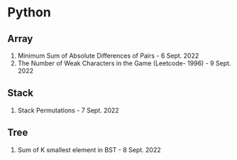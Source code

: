 # Python

## Array

1. Minimum Sum of Absolute Differences of Pairs  - 6 Sept. 2022
2. The Number of Weak Characters in the Game (Leetcode- 1996) - 9 Sept. 2022

## Stack
1. Stack Permutations   - 7 Sept. 2022

## Tree
1. Sum of K smallest element in BST  -  8 Sept. 2022
